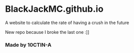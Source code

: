 <h1> BlackJackMC.github.io </h1>
<p> A website to calculate the rate of having a crush in the future </p>
<p> New repo because I broke the last one :]] </p>
<h3> Made by 10CTIN-A </h3>
